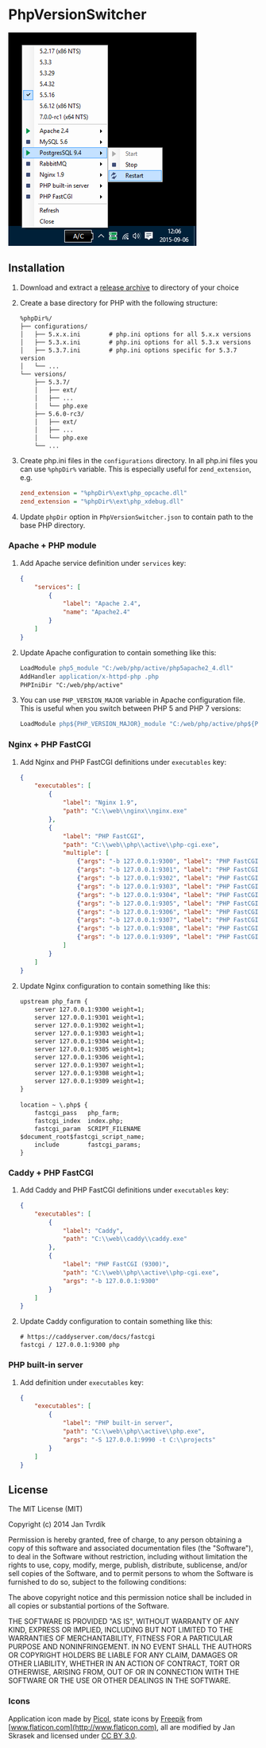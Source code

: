 # PhpVersionSwitcher

![PhpVersionSwitcher screenshot](docs/assets/screenshot.png)


## Installation

1. Download and extract a [release archive](https://github.com/JanTvrdik/PhpVersionSwitcher/releases) to directory of your choice

2. Create a base directory for PHP with the following structure:
	~~~
	%phpDir%/
	├── configurations/
	│   ├── 5.x.x.ini        # php.ini options for all 5.x.x versions
	│   ├── 5.3.x.ini        # php.ini options for all 5.3.x versions
	│   ├── 5.3.7.ini        # php.ini options specific for 5.3.7 version
	│   └── ...
	└── versions/
	    ├── 5.3.7/
	    │   ├── ext/
	    │   ├── ...
	    │   └── php.exe
	    ├── 5.6.0-rc3/
	    │   ├── ext/
	    │   ├── ...
	    │   └── php.exe
	    └── ...
	~~~

3. Create php.ini files in the `configurations` directory. In all php.ini files you can use `%phpDir%` variable. This is especially useful for `zend_extension`, e.g.
	~~~ini
	zend_extension = "%phpDir%\ext\php_opcache.dll"
	zend_extension = "%phpDir%\ext\php_xdebug.dll"
	~~~

4. Update `phpDir` option in `PhpVersionSwitcher.json` to contain path to the base PHP directory.


### Apache + PHP module

1. Add Apache service definition under `services` key:
	~~~json
	{
		"services": [
			{
				"label": "Apache 2.4",
				"name": "Apache2.4"
			}
		]
	}
	~~~

2. Update Apache configuration to contain something like this:
	~~~apache
	LoadModule php5_module "C:/web/php/active/php5apache2_4.dll"
	AddHandler application/x-httpd-php .php
	PHPIniDir "C:/web/php/active"
	~~~

3. You can use `PHP_VERSION_MAJOR` variable in Apache configuration file. This is useful when you switch between PHP 5 and PHP 7 versions:
	~~~apache
	LoadModule php${PHP_VERSION_MAJOR}_module "C:/web/php/active/php${PHP_VERSION_MAJOR}apache2_4.dll"
	~~~


### Nginx + PHP FastCGI

1. Add Nginx and PHP FastCGI definitions under `executables` key:
	~~~json
	{
		"executables": [
			{
				"label": "Nginx 1.9",
				"path": "C:\\web\\nginx\\nginx.exe"
			},
			{
				"label": "PHP FastCGI",
				"path": "C:\\web\\php\\active\\php-cgi.exe",
				"multiple": [
					{"args": "-b 127.0.0.1:9300", "label": "PHP FastCGI (9300)"},
					{"args": "-b 127.0.0.1:9301", "label": "PHP FastCGI (9301)"},
					{"args": "-b 127.0.0.1:9302", "label": "PHP FastCGI (9302)"},
					{"args": "-b 127.0.0.1:9303", "label": "PHP FastCGI (9303)"},
					{"args": "-b 127.0.0.1:9304", "label": "PHP FastCGI (9304)"},
					{"args": "-b 127.0.0.1:9305", "label": "PHP FastCGI (9305)"},
					{"args": "-b 127.0.0.1:9306", "label": "PHP FastCGI (9306)"},
					{"args": "-b 127.0.0.1:9307", "label": "PHP FastCGI (9307)"},
					{"args": "-b 127.0.0.1:9308", "label": "PHP FastCGI (9308)"},
					{"args": "-b 127.0.0.1:9309", "label": "PHP FastCGI (9309)"}
				]
			}
		]
	}
	~~~

2. Update Nginx configuration to contain something like this:
	~~~nginx
	upstream php_farm {
		server 127.0.0.1:9300 weight=1;
		server 127.0.0.1:9301 weight=1;
		server 127.0.0.1:9302 weight=1;
		server 127.0.0.1:9303 weight=1;
		server 127.0.0.1:9304 weight=1;
		server 127.0.0.1:9305 weight=1;
		server 127.0.0.1:9306 weight=1;
		server 127.0.0.1:9307 weight=1;
		server 127.0.0.1:9308 weight=1;
		server 127.0.0.1:9309 weight=1;
	}

	location ~ \.php$ {
		fastcgi_pass   php_farm;
		fastcgi_index  index.php;
		fastcgi_param  SCRIPT_FILENAME  $document_root$fastcgi_script_name;
		include        fastcgi_params;
	}
	~~~


### Caddy + PHP FastCGI

1. Add Caddy and PHP FastCGI definitions under `executables` key:
	~~~json
	{
		"executables": [
			{
				"label": "Caddy",
				"path": "C:\\web\\caddy\\caddy.exe"
			},
			{
				"label": "PHP FastCGI (9300)",
				"path": "C:\\web\\php\\active\\php-cgi.exe",
				"args": "-b 127.0.0.1:9300"
			}
		]
	}
	~~~

2. Update Caddy configuration to contain something like this:
	~~~nginx
	# https://caddyserver.com/docs/fastcgi
	fastcgi / 127.0.0.1:9300 php
	~~~


### PHP built-in server

1. Add definition under `executables` key:

	~~~json
	{
		"executables": [
			{
				"label": "PHP built-in server",
				"path": "C:\\web\\php\\active\\php.exe",
				"args": "-S 127.0.0.1:9990 -t C:\\projects"
			}
		]
	}
	~~~


## License

The MIT License (MIT)

Copyright (c) 2014 Jan Tvrdík

Permission is hereby granted, free of charge, to any person obtaining a copy
 of this software and associated documentation files (the "Software"), to deal
 in the Software without restriction, including without limitation the rights
 to use, copy, modify, merge, publish, distribute, sublicense, and/or sell
 copies of the Software, and to permit persons to whom the Software is
 furnished to do so, subject to the following conditions:

The above copyright notice and this permission notice shall be included in
 all copies or substantial portions of the Software.

THE SOFTWARE IS PROVIDED "AS IS", WITHOUT WARRANTY OF ANY KIND, EXPRESS OR
 IMPLIED, INCLUDING BUT NOT LIMITED TO THE WARRANTIES OF MERCHANTABILITY,
 FITNESS FOR A PARTICULAR PURPOSE AND NONINFRINGEMENT. IN NO EVENT SHALL THE
 AUTHORS OR COPYRIGHT HOLDERS BE LIABLE FOR ANY CLAIM, DAMAGES OR OTHER
 LIABILITY, WHETHER IN AN ACTION OF CONTRACT, TORT OR OTHERWISE, ARISING FROM,
 OUT OF OR IN CONNECTION WITH THE SOFTWARE OR THE USE OR OTHER DEALINGS IN
 THE SOFTWARE.


### Icons

Application icon made by [Picol](http://picol.org), state icons by [Freepik](http://www.freepik.com)
 from [www.flaticon.com](http://www.flaticon.com), all are modified by Jan Skrasek and licensed
 under [CC BY 3.0](http://creativecommons.org/licenses/by/3.0/).
